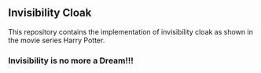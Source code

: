 ## Invisibility Cloak

This repository contains the implementation of invisibility cloak as shown in the movie series Harry Potter.

### Invisibility is no more a Dream!!!